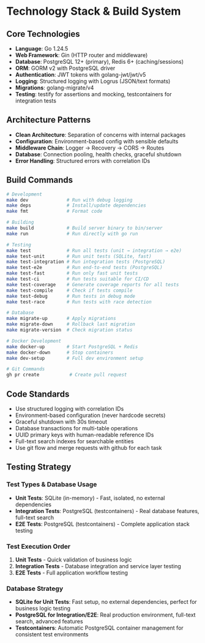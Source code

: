 # Technology Stack & Build System

## Core Technologies
- **Language**: Go 1.24.5
- **Web Framework**: Gin (HTTP router and middleware)
- **Database**: PostgreSQL 12+ (primary), Redis 6+ (caching/sessions)
- **ORM**: GORM v2 with PostgreSQL driver
- **Authentication**: JWT tokens with golang-jwt/jwt/v5
- **Logging**: Structured logging with Logrus (JSON/text formats)
- **Migrations**: golang-migrate/v4
- **Testing**: testify for assertions and mocking, testcontainers for integration tests

## Architecture Patterns
- **Clean Architecture**: Separation of concerns with internal packages
- **Configuration**: Environment-based config with sensible defaults
- **Middleware Chain**: Logger → Recovery → CORS → Routes
- **Database**: Connection pooling, health checks, graceful shutdown
- **Error Handling**: Structured errors with correlation IDs

## Build Commands
```bash
# Development
make dev              # Run with debug logging
make deps             # Install/update dependencies
make fmt              # Format code

# Building
make build            # Build server binary to bin/server
make run              # Run directly with go run

# Testing
make test             # Run all tests (unit → integration → e2e)
make test-unit        # Run unit tests (SQLite, fast)
make test-integration # Run integration tests (PostgreSQL)
make test-e2e         # Run end-to-end tests (PostgreSQL)
make test-fast        # Run only fast unit tests
make test-ci          # Run tests suitable for CI/CD
make test-coverage    # Generate coverage reports for all tests
make test-compile     # Check if tests compile
make test-debug       # Run tests in debug mode
make test-race        # Run tests with race detection

# Database
make migrate-up       # Apply migrations
make migrate-down     # Rollback last migration
make migrate-version  # Check migration status

# Docker Development
make docker-up        # Start PostgreSQL + Redis
make docker-down      # Stop containers
make dev-setup        # Full dev environment setup

# Git Commands
gh pr create           # Create pull request
```

## Code Standards
- Use structured logging with correlation IDs
- Environment-based configuration (never hardcode secrets)
- Graceful shutdown with 30s timeout
- Database transactions for multi-table operations
- UUID primary keys with human-readable reference IDs
- Full-text search indexes for searchable entities
- Use git flow and merge requests with github for each task
## Testing Strategy

### Test Types & Database Usage
- **Unit Tests**: SQLite (in-memory) - Fast, isolated, no external dependencies
- **Integration Tests**: PostgreSQL (testcontainers) - Real database features, full-text search
- **E2E Tests**: PostgreSQL (testcontainers) - Complete application stack testing

### Test Execution Order
1. **Unit Tests** - Quick validation of business logic
2. **Integration Tests** - Database integration and service layer testing  
3. **E2E Tests** - Full application workflow testing

### Database Strategy
- **SQLite for Unit Tests**: Fast setup, no external dependencies, perfect for business logic testing
- **PostgreSQL for Integration/E2E**: Real production environment, full-text search, advanced features
- **Testcontainers**: Automatic PostgreSQL container management for consistent test environments